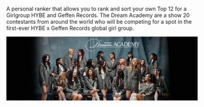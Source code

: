 A personal ranker that allows you to rank and sort your own Top 12 for a Girlgroup HYBE and Geffen Records. The Dream Academy are a show 20 contestants from around the world who will be competing for a spot in the first-ever HYBE x Geffen Records global girl group.

![Alt text](banner.jpg)